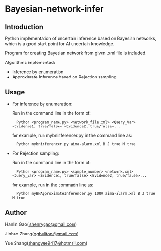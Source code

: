 # Bayesian-network-infer
## Introduction
Python implementation of uncertain inference based on Bayesian networks, which is a good start point for AI uncertain knowledge.

Program for creating Bayesian network from given .xml file is included.

Algorithms implemented:
* Inference by enumeration
* Approximate Inference based on Rejection sampling
## Usage
* For inference by enumeration:
  
  Run in the command line in the form of:

        Python <program_name.py> <network_file.xml> <Query_Var> <Evidence1, true/false> <Evidence2, true/false>...

  for example, run mybninferencer.py in the command line as:
  
        Python mybninferencer.py aima-alarm.xml B J true M true
* For Rejection sampling:
  
  Run in the command line in the form of:

        Python <program_name.py> <sample_number> <network.xml> <Query_var> <Evidence1, true/false> <Evidence2, true/false>...
    for example, run in the commadn line as:

        Python myBNApproximateInferencer.py 1000 aima-alarm.xml B J true M true

  
## Author
Hanlin Gao(ishenrygao@gmail.com)

Jinhao Zhang(ggbuliton@gmail.com)

Yue Shang(shangyue9417@hotmail.com)
